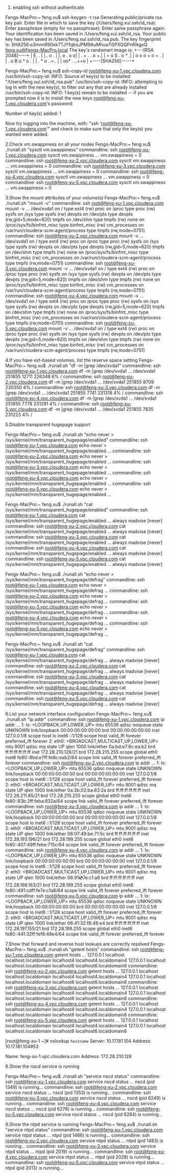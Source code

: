 1. enabling ssh without authenticate

Fengs-MacPro:~ feng.xu$ ssh-keygen -t rsa
Generating public/private rsa key pair.
Enter file in which to save the key (/Users/feng.xu/.ssh/id_rsa): 
Enter passphrase (empty for no passphrase): 
Enter same passphrase again: 
Your identification has been saved in /Users/feng.xu/.ssh/id_rsa.
Your public key has been saved in /Users/feng.xu/.ssh/id_rsa.pub.
The key fingerprint is:
SHA256:o3mnnR90xk7TJYfqboJPM9AuMhua7iSPXGQPnRikgxQ feng.xu@Fengs-MacPro.local
The key's randomart image is:
+---[RSA 2048]----+
| E. .            |
|.. o           . |
|. o .         o o|
|   . + . .   o +.|
|    = o S . o * .|
|   o o o + o = . |
|  . o B o.* o .  |
| . * o *.*.=..   |
|  oo* . ..++o    |
+----[SHA256]-----+

Fengs-MacPro:~ feng.xu$ ssh-copy-id root@feng-xu-1.vpc.cloudera.com
/usr/bin/ssh-copy-id: INFO: Source of key(s) to be installed: "/Users/feng.xu/.ssh/id_rsa.pub"
/usr/bin/ssh-copy-id: INFO: attempting to log in with the new key(s), to filter out any that are already installed
/usr/bin/ssh-copy-id: INFO: 1 key(s) remain to be installed -- if you are prompted now it is to install the new keys
root@feng-xu-1.vpc.cloudera.com's password: 

Number of key(s) added:        1

Now try logging into the machine, with:   "ssh 'root@feng-xu-1.vpc.cloudera.com'"
and check to make sure that only the key(s) you wanted were added.


2.Check vm.swappiness on all your nodes
Fengs-MacPro:~ feng.xu$ ./runall.sh "sysctl vm.swappiness"
commandline: ssh root@feng-xu-1.vpc.cloudera.com sysctl vm.swappiness ...
vm.swappiness = 0
commandline: ssh root@feng-xu-2.vpc.cloudera.com sysctl vm.swappiness ...
vm.swappiness = 0
commandline: ssh root@feng-xu-3.vpc.cloudera.com sysctl vm.swappiness ...
vm.swappiness = 0
commandline: ssh root@feng-xu-4.vpc.cloudera.com sysctl vm.swappiness ...
vm.swappiness = 0
commandline: ssh root@feng-xu-5.vpc.cloudera.com sysctl vm.swappiness ...
vm.swappiness = 0

3.Show the mount attributes of your volume(s)
Fengs-MacPro:~ feng.xu$ ./runall.sh "mount -v"
commandline: ssh root@feng-xu-1.vpc.cloudera.com mount -v ...
/dev/xvda1 on / type ext4 (rw)
proc on /proc type proc (rw)
sysfs on /sys type sysfs (rw)
devpts on /dev/pts type devpts (rw,gid=5,mode=620)
tmpfs on /dev/shm type tmpfs (rw)
none on /proc/sys/fs/binfmt_misc type binfmt_misc (rw)
cm_processes on /var/run/cloudera-scm-agent/process type tmpfs (rw,mode=0751)
commandline: ssh root@feng-xu-2.vpc.cloudera.com mount -v ...
/dev/xvda1 on / type ext4 (rw)
proc on /proc type proc (rw)
sysfs on /sys type sysfs (rw)
devpts on /dev/pts type devpts (rw,gid=5,mode=620)
tmpfs on /dev/shm type tmpfs (rw)
none on /proc/sys/fs/binfmt_misc type binfmt_misc (rw)
cm_processes on /var/run/cloudera-scm-agent/process type tmpfs (rw,mode=0751)
commandline: ssh root@feng-xu-3.vpc.cloudera.com mount -v ...
/dev/xvda1 on / type ext4 (rw)
proc on /proc type proc (rw)
sysfs on /sys type sysfs (rw)
devpts on /dev/pts type devpts (rw,gid=5,mode=620)
tmpfs on /dev/shm type tmpfs (rw)
none on /proc/sys/fs/binfmt_misc type binfmt_misc (rw)
cm_processes on /var/run/cloudera-scm-agent/process type tmpfs (rw,mode=0751)
commandline: ssh root@feng-xu-4.vpc.cloudera.com mount -v ...
/dev/xvda1 on / type ext4 (rw)
proc on /proc type proc (rw)
sysfs on /sys type sysfs (rw)
devpts on /dev/pts type devpts (rw,gid=5,mode=620)
tmpfs on /dev/shm type tmpfs (rw)
none on /proc/sys/fs/binfmt_misc type binfmt_misc (rw)
cm_processes on /var/run/cloudera-scm-agent/process type tmpfs (rw,mode=0751)
commandline: ssh root@feng-xu-5.vpc.cloudera.com mount -v ...
/dev/xvda1 on / type ext4 (rw)
proc on /proc type proc (rw)
sysfs on /sys type sysfs (rw)
devpts on /dev/pts type devpts (rw,gid=5,mode=620)
tmpfs on /dev/shm type tmpfs (rw)
none on /proc/sys/fs/binfmt_misc type binfmt_misc (rw)
cm_processes on /var/run/cloudera-scm-agent/process type tmpfs (rw,mode=0751)

4.If you have ext-based volumes, list the reserve space setting
Fengs-MacPro:~ feng.xu$ ./runall.sh "df -m |grep /dev/xvda1"
commandline: ssh root@feng-xu-1.vpc.cloudera.com df -m |grep /dev/xvda1 ...
/dev/xvda1        251855 12711    226348   6% /
commandline: ssh root@feng-xu-2.vpc.cloudera.com df -m |grep /dev/xvda1 ...
/dev/xvda1        251855  8709    230350   4% /
commandline: ssh root@feng-xu-3.vpc.cloudera.com df -m |grep /dev/xvda1 ...
/dev/xvda1        251855  7741    231318   4% /
commandline: ssh root@feng-xu-4.vpc.cloudera.com df -m |grep /dev/xvda1 ...
/dev/xvda1        251855  7778    231281   4% /
commandline: ssh root@feng-xu-5.vpc.cloudera.com df -m |grep /dev/xvda1 ...
/dev/xvda1        251855  7835    231223   4% /


5.Disable transparent hugepage support

Fengs-MacPro:~ feng.xu$ ./runall.sh "echo never > /sys/kernel/mm/transparent_hugepage/enabled"
commandline: ssh root@feng-xu-1.vpc.cloudera.com echo never > /sys/kernel/mm/transparent_hugepage/enabled ...
commandline: ssh root@feng-xu-2.vpc.cloudera.com echo never > /sys/kernel/mm/transparent_hugepage/enabled ...
commandline: ssh root@feng-xu-3.vpc.cloudera.com echo never > /sys/kernel/mm/transparent_hugepage/enabled ...
commandline: ssh root@feng-xu-4.vpc.cloudera.com echo never > /sys/kernel/mm/transparent_hugepage/enabled ...
commandline: ssh root@feng-xu-5.vpc.cloudera.com echo never > /sys/kernel/mm/transparent_hugepage/enabled ...

Fengs-MacPro:~ feng.xu$ ./runall.sh "cat /sys/kernel/mm/transparent_hugepage/enabled"
commandline: ssh root@feng-xu-1.vpc.cloudera.com cat /sys/kernel/mm/transparent_hugepage/enabled ...
always madvise [never]
commandline: ssh root@feng-xu-2.vpc.cloudera.com cat /sys/kernel/mm/transparent_hugepage/enabled ...
always madvise [never]
commandline: ssh root@feng-xu-3.vpc.cloudera.com cat /sys/kernel/mm/transparent_hugepage/enabled ...
always madvise [never]
commandline: ssh root@feng-xu-4.vpc.cloudera.com cat /sys/kernel/mm/transparent_hugepage/enabled ...
always madvise [never]
commandline: ssh root@feng-xu-5.vpc.cloudera.com cat /sys/kernel/mm/transparent_hugepage/enabled ...
always madvise [never]

Fengs-MacPro:~ feng.xu$ ./runall.sh "echo never > /sys/kernel/mm/transparent_hugepage/defrag"
commandline: ssh root@feng-xu-1.vpc.cloudera.com echo never > /sys/kernel/mm/transparent_hugepage/defrag ...
commandline: ssh root@feng-xu-2.vpc.cloudera.com echo never > /sys/kernel/mm/transparent_hugepage/defrag ...
commandline: ssh root@feng-xu-3.vpc.cloudera.com echo never > /sys/kernel/mm/transparent_hugepage/defrag ...
commandline: ssh root@feng-xu-4.vpc.cloudera.com echo never > /sys/kernel/mm/transparent_hugepage/defrag ...
commandline: ssh root@feng-xu-5.vpc.cloudera.com echo never > /sys/kernel/mm/transparent_hugepage/defrag ...

Fengs-MacPro:~ feng.xu$ ./runall.sh "cat /sys/kernel/mm/transparent_hugepage/defrag"
commandline: ssh root@feng-xu-1.vpc.cloudera.com cat /sys/kernel/mm/transparent_hugepage/defrag ...
always madvise [never]
commandline: ssh root@feng-xu-2.vpc.cloudera.com cat /sys/kernel/mm/transparent_hugepage/defrag ...
always madvise [never]
commandline: ssh root@feng-xu-3.vpc.cloudera.com cat /sys/kernel/mm/transparent_hugepage/defrag ...
always madvise [never]
commandline: ssh root@feng-xu-4.vpc.cloudera.com cat /sys/kernel/mm/transparent_hugepage/defrag ...
always madvise [never]
commandline: ssh root@feng-xu-5.vpc.cloudera.com cat /sys/kernel/mm/transparent_hugepage/defrag ...
always madvise [never]

6.List your network interface configuration
Fengs-MacPro:~ feng.xu$ ./runall.sh "ip addr"
commandline: ssh root@feng-xu-1.vpc.cloudera.com ip addr ...
1: lo: <LOOPBACK,UP,LOWER_UP> mtu 65536 qdisc noqueue state UNKNOWN 
    link/loopback 00:00:00:00:00:00 brd 00:00:00:00:00:00
    inet 127.0.0.1/8 scope host lo
    inet6 ::1/128 scope host 
       valid_lft forever preferred_lft forever
2: eth0: <BROADCAST,MULTICAST,UP,LOWER_UP> mtu 9001 qdisc mq state UP qlen 1000
    link/ether 0a:bd:e7:8c:ea:b2 brd ff:ff:ff:ff:ff:ff
    inet 172.28.210.128/21 brd 172.28.215.255 scope global eth0
    inet6 fe80::8bd:e7ff:fe8c:eab2/64 scope link 
       valid_lft forever preferred_lft forever
commandline: ssh root@feng-xu-2.vpc.cloudera.com ip addr ...
1: lo: <LOOPBACK,UP,LOWER_UP> mtu 65536 qdisc noqueue state UNKNOWN 
    link/loopback 00:00:00:00:00:00 brd 00:00:00:00:00:00
    inet 127.0.0.1/8 scope host lo
    inet6 ::1/128 scope host 
       valid_lft forever preferred_lft forever
2: eth0: <BROADCAST,MULTICAST,UP,LOWER_UP> mtu 9001 qdisc mq state UP qlen 1000
    link/ether 0a:3b:02:ba:83:2a brd ff:ff:ff:ff:ff:ff
    inet 172.28.211.85/21 brd 172.28.215.255 scope global eth0
    inet6 fe80::83b:2ff:feba:832a/64 scope link 
       valid_lft forever preferred_lft forever
commandline: ssh root@feng-xu-3.vpc.cloudera.com ip addr ...
1: lo: <LOOPBACK,UP,LOWER_UP> mtu 65536 qdisc noqueue state UNKNOWN 
    link/loopback 00:00:00:00:00:00 brd 00:00:00:00:00:00
    inet 127.0.0.1/8 scope host lo
    inet6 ::1/128 scope host 
       valid_lft forever preferred_lft forever
2: eth0: <BROADCAST,MULTICAST,UP,LOWER_UP> mtu 9001 qdisc mq state UP qlen 1000
    link/ether 06:07:49:be:71:5c brd ff:ff:ff:ff:ff:ff
    inet 172.28.193.196/21 brd 172.28.199.255 scope global eth0
    inet6 fe80::407:49ff:febe:715c/64 scope link 
       valid_lft forever preferred_lft forever
commandline: ssh root@feng-xu-4.vpc.cloudera.com ip addr ...
1: lo: <LOOPBACK,UP,LOWER_UP> mtu 65536 qdisc noqueue state UNKNOWN 
    link/loopback 00:00:00:00:00:00 brd 00:00:00:00:00:00
    inet 127.0.0.1/8 scope host lo
    inet6 ::1/128 scope host 
       valid_lft forever preferred_lft forever
2: eth0: <BROADCAST,MULTICAST,UP,LOWER_UP> mtu 9001 qdisc mq state UP qlen 1000
    link/ether 06:91:cd:7e:c1:a8 brd ff:ff:ff:ff:ff:ff
    inet 172.28.198.163/21 brd 172.28.199.255 scope global eth0
    inet6 fe80::491:cdff:fe7e:c1a8/64 scope link 
       valid_lft forever preferred_lft forever
commandline: ssh root@feng-xu-5.vpc.cloudera.com ip addr ...
1: lo: <LOOPBACK,UP,LOWER_UP> mtu 65536 qdisc noqueue state UNKNOWN 
    link/loopback 00:00:00:00:00:00 brd 00:00:00:00:00:00
    inet 127.0.0.1/8 scope host lo
    inet6 ::1/128 scope host 
       valid_lft forever preferred_lft forever
2: eth0: <BROADCAST,MULTICAST,UP,LOWER_UP> mtu 9001 qdisc mq state UP qlen 1000
    link/ether 06:41:32:f8:48:e4 brd ff:ff:ff:ff:ff:ff
    inet 172.28.197.155/21 brd 172.28.199.255 scope global eth0
    inet6 fe80::441:32ff:fef8:48e4/64 scope link 
       valid_lft forever preferred_lft forever


7.Show that forward and reverse host lookups are correctly resolved
Fengs-MacPro:~ feng.xu$ ./runall.sh "getent hosts"
commandline: ssh root@feng-xu-1.vpc.cloudera.com getent hosts ...
127.0.0.1       localhost localhost.localdomain localhost4 localhost4.localdomain4
127.0.0.1       localhost localhost.localdomain localhost6 localhost6.localdomain6
commandline: ssh root@feng-xu-2.vpc.cloudera.com getent hosts ...
127.0.0.1       localhost localhost.localdomain localhost4 localhost4.localdomain4
127.0.0.1       localhost localhost.localdomain localhost6 localhost6.localdomain6
commandline: ssh root@feng-xu-3.vpc.cloudera.com getent hosts ...
127.0.0.1       localhost localhost.localdomain localhost4 localhost4.localdomain4
127.0.0.1       localhost localhost.localdomain localhost6 localhost6.localdomain6
commandline: ssh root@feng-xu-4.vpc.cloudera.com getent hosts ...
127.0.0.1       localhost localhost.localdomain localhost4 localhost4.localdomain4
127.0.0.1       localhost localhost.localdomain localhost6 localhost6.localdomain6
commandline: ssh root@feng-xu-5.vpc.cloudera.com getent hosts ...
127.0.0.1       localhost localhost.localdomain localhost4 localhost4.localdomain4
127.0.0.1       localhost localhost.localdomain localhost6 localhost6.localdomain6

[root@feng-xu-1 ~]# nslookup `hostname`
Server:		10.17.181.104
Address:	10.17.181.104#53

Name:	feng-xu-1.vpc.cloudera.com
Address: 172.28.210.128

8.Show the nscd service is running

Fengs-MacPro:~ feng.xu$ ./runall.sh "service nscd status"
commandline: ssh root@feng-xu-1.vpc.cloudera.com service nscd status ...
nscd (pid 1349) is running...
commandline: ssh root@feng-xu-2.vpc.cloudera.com service nscd status ...
nscd (pid 1353) is running...
commandline: ssh root@feng-xu-3.vpc.cloudera.com service nscd status ...
nscd (pid 6249) is running...
commandline: ssh root@feng-xu-4.vpc.cloudera.com service nscd status ...
nscd (pid 6278) is running...
commandline: ssh root@feng-xu-5.vpc.cloudera.com service nscd status ...
nscd (pid 6284) is running...

9.Show the ntpd service is running
Fengs-MacPro:~ feng.xu$ ./runall.sh "service ntpd status"
commandline: ssh root@feng-xu-1.vpc.cloudera.com service ntpd status ...
ntpd (pid  1486) is running...
commandline: ssh root@feng-xu-2.vpc.cloudera.com service ntpd status ...
ntpd (pid  1483) is running...
commandline: ssh root@feng-xu-3.vpc.cloudera.com service ntpd status ...
ntpd (pid  2019) is running...
commandline: ssh root@feng-xu-4.vpc.cloudera.com service ntpd status ...
ntpd (pid  2028) is running...
commandline: ssh root@feng-xu-5.vpc.cloudera.com service ntpd status ...
ntpd (pid  2013) is running...





